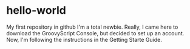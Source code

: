# hello-world
My first repository in github
I'm a total newbie. Really, I came here to download the GroovyScript Console, but decided to set up an account.
Now, I'm following the instructions in the Getting Starte Guide.
